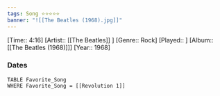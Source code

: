 ```yaml
---
tags: Song ⭐⭐⭐⭐⭐ 
banner: "![[The Beatles (1968).jpg]]"
---
```

[Time:: 4:16]
[Artist:: [[The Beatles]] ]
[Genre:: Rock]
[Played:: ]
[Album:: [[The Beatles (1968)]]]
[Year:: 1968]
### Dates
````dataview
TABLE Favorite_Song
WHERE Favorite_Song = [[Revolution 1]]
````